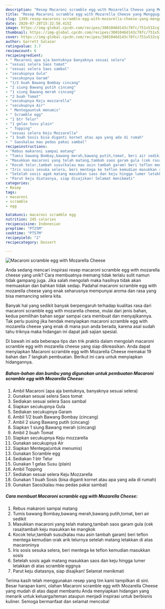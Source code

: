 ```yaml
---
description: "Resep Macaroni scramble egg with Mozarella Cheese yang Menggugah Selera"
title: "Resep Macaroni scramble egg with Mozarella Cheese yang Menggugah Selera"
slug: 1399-resep-macaroni-scramble-egg-with-mozarella-cheese-yang-menggugah-selera
date: 2020-07-28T15:32:50.415Z
image: https://img-global.cpcdn.com/recipes/3801046d143c78fc/751x532cq70/macaroni-scramble-egg-with-mozarella-cheese-foto-resep-utama.jpg
thumbnail: https://img-global.cpcdn.com/recipes/3801046d143c78fc/751x532cq70/macaroni-scramble-egg-with-mozarella-cheese-foto-resep-utama.jpg
cover: https://img-global.cpcdn.com/recipes/3801046d143c78fc/751x532cq70/macaroni-scramble-egg-with-mozarella-cheese-foto-resep-utama.jpg
author: Garrett Salazar
ratingvalue: 3.7
reviewcount: 6
recipeingredient:
- " Macaroni apa aja bentuknya banyaknya sesuai selera"
- "sesuai selera Saos tomat"
- "sesuai selera Saos sambal"
- "secukupnya Gula"
- "secukupnya Garam"
- "1/2 buah Bawang Bombay cincang"
- "2 siung Bawang putih cincang"
- "1 siung Bawang merah cincang"
- "2 buah Tomat"
- "secukupnya Keju mozzarella"
- "secukupnya Air"
- " Mentegauntuk menumis"
- " Scramble egg"
- "1 btr Telur"
- "1 gelas Susu plain"
- " Topping"
- "sesuai selera Keju Mozzarella"
- "1 buah Sosis bisa diganti kornet atau apa yang ada di rumah"
- " Saoskalau mau pedas pakai sambal"
recipeinstructions:
- "Rebus makaroni sampai matang"
- "Tumis bawang Bombay,bawang merah,bawang putih,tomat, beri air sedikit"
- "Masukkan macaroni yang telah matang,tambah saos garam gula (cek rasa)tambah keju masukkan ke mangkok"
- "Kocok telur,tambah susu(kalau mau asin tambah garam) beri teflon mentega kemudian orak arik telurnya setelah matang letakkan di atas macaroninya"
- "Iris sosis sesuka selera, beri mentega ke teflon kemudian masukkan sosis"
- "Setelah sosis agak matang masukkan saos dan keju hingga lumer letakkan di atas scramble eggnya"
- "Parut keju diatasnya, siap disajikan! Selamat menikmati"
categories:
- Resep
tags:
- macaroni
- scramble
- egg

katakunci: macaroni scramble egg 
nutrition: 245 calories
recipecuisine: Indonesian
preptime: "PT25M"
cooktime: "PT57M"
recipeyield: "2"
recipecategory: Dessert

---
```



![Macaroni scramble egg with Mozarella Cheese](https://img-global.cpcdn.com/recipes/3801046d143c78fc/751x532cq70/macaroni-scramble-egg-with-mozarella-cheese-foto-resep-utama.jpg)

Anda sedang mencari inspirasi resep macaroni scramble egg with mozarella cheese yang unik? Cara membuatnya memang tidak terlalu sulit namun tidak gampang juga. Jika salah mengolah maka hasilnya tidak akan memuaskan dan bahkan tidak sedap. Padahal macaroni scramble egg with mozarella cheese yang enak seharusnya mempunyai aroma dan rasa yang bisa memancing selera kita.



Banyak hal yang sedikit banyak berpengaruh terhadap kualitas rasa dari macaroni scramble egg with mozarella cheese, mulai dari jenis bahan, kedua pemilihan bahan segar sampai cara membuat dan menyajikannya. Tak perlu pusing jika hendak menyiapkan macaroni scramble egg with mozarella cheese yang enak di mana pun anda berada, karena asal sudah tahu triknya maka hidangan ini dapat jadi sajian spesial.


Di bawah ini ada beberapa tips dan trik praktis dalam mengolah macaroni scramble egg with mozarella cheese yang siap dikreasikan. Anda dapat menyiapkan Macaroni scramble egg with Mozarella Cheese memakai 19 bahan dan 7 langkah pembuatan. Berikut ini cara untuk menyiapkan hidangannya.

<!--inarticleads1-->

##### Bahan-bahan dan bumbu yang digunakan untuk pembuatan Macaroni scramble egg with Mozarella Cheese:

1. Ambil  Macaroni (apa aja bentuknya, banyaknya sesuai selera)
1. Gunakan sesuai selera Saos tomat
1. Sediakan sesuai selera Saos sambal
1. Siapkan secukupnya Gula
1. Sediakan secukupnya Garam
1. Ambil 1/2 buah Bawang Bombay (cincang)
1. Ambil 2 siung Bawang putih (cincang)
1. Siapkan 1 siung Bawang merah (cincang)
1. Ambil 2 buah Tomat
1. Siapkan secukupnya Keju mozzarella
1. Gunakan secukupnya Air
1. Siapkan  Mentega(untuk menumis)
1. Gunakan  Scramble egg
1. Sediakan 1 btr Telur
1. Gunakan 1 gelas Susu (plain)
1. Ambil  Topping
1. Sediakan sesuai selera Keju Mozzarella
1. Gunakan 1 buah Sosis (bisa diganti kornet atau apa yang ada di rumah)
1. Gunakan  Saos(kalau mau pedas pakai sambal)




<!--inarticleads2-->

##### Cara membuat Macaroni scramble egg with Mozarella Cheese:

1. Rebus makaroni sampai matang
1. Tumis bawang Bombay,bawang merah,bawang putih,tomat, beri air sedikit
1. Masukkan macaroni yang telah matang,tambah saos garam gula (cek rasa)tambah keju masukkan ke mangkok
1. Kocok telur,tambah susu(kalau mau asin tambah garam) beri teflon mentega kemudian orak arik telurnya setelah matang letakkan di atas macaroninya
1. Iris sosis sesuka selera, beri mentega ke teflon kemudian masukkan sosis
1. Setelah sosis agak matang masukkan saos dan keju hingga lumer letakkan di atas scramble eggnya
1. Parut keju diatasnya, siap disajikan! Selamat menikmati




Terima kasih telah menggunakan resep yang tim kami tampilkan di sini. Besar harapan kami, olahan Macaroni scramble egg with Mozarella Cheese yang mudah di atas dapat membantu Anda menyiapkan hidangan yang menarik untuk keluarga/teman ataupun menjadi inspirasi untuk berbisnis kuliner. Semoga bermanfaat dan selamat mencoba!
